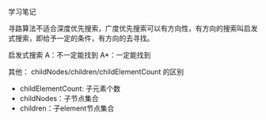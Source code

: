 学习笔记

寻路算法不适合深度优先搜索，广度优先搜索可以有方向性，有方向的搜索叫启发式搜索，即给予一定的条件，有方向的去寻找。

启发式搜索
A：不一定能找到
A*：一定能找到

其他：
childNodes/children/childElementCount 的区别
- childElementCount: 子元素个数
- childNodes：子节点集合
- children：子element节点集合
